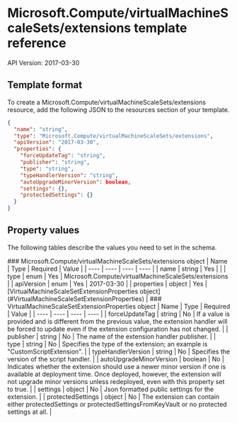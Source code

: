 # Microsoft.Compute/virtualMachineScaleSets/extensions template reference
API Version: 2017-03-30
## Template format

To create a Microsoft.Compute/virtualMachineScaleSets/extensions resource, add the following JSON to the resources section of your template.

```json
{
  "name": "string",
  "type": "Microsoft.Compute/virtualMachineScaleSets/extensions",
  "apiVersion": "2017-03-30",
  "properties": {
    "forceUpdateTag": "string",
    "publisher": "string",
    "type": "string",
    "typeHandlerVersion": "string",
    "autoUpgradeMinorVersion": boolean,
    "settings": {},
    "protectedSettings": {}
  }
}
```
## Property values

The following tables describe the values you need to set in the schema.

<a id="Microsoft.Compute/virtualMachineScaleSets/extensions" />
### Microsoft.Compute/virtualMachineScaleSets/extensions object
|  Name | Type | Required | Value |
|  ---- | ---- | ---- | ---- |
|  name | string | Yes |  |
|  type | enum | Yes | Microsoft.Compute/virtualMachineScaleSets/extensions |
|  apiVersion | enum | Yes | 2017-03-30 |
|  properties | object | Yes | [VirtualMachineScaleSetExtensionProperties object](#VirtualMachineScaleSetExtensionProperties) |


<a id="VirtualMachineScaleSetExtensionProperties" />
### VirtualMachineScaleSetExtensionProperties object
|  Name | Type | Required | Value |
|  ---- | ---- | ---- | ---- |
|  forceUpdateTag | string | No | If a value is provided and is different from the previous value, the extension handler will be forced to update even if the extension configuration has not changed. |
|  publisher | string | No | The name of the extension handler publisher. |
|  type | string | No | Specifies the type of the extension; an example is "CustomScriptExtension". |
|  typeHandlerVersion | string | No | Specifies the version of the script handler. |
|  autoUpgradeMinorVersion | boolean | No | Indicates whether the extension should use a newer minor version if one is available at deployment time. Once deployed, however, the extension will not upgrade minor versions unless redeployed, even with this property set to true. |
|  settings | object | No | Json formatted public settings for the extension. |
|  protectedSettings | object | No | The extension can contain either protectedSettings or protectedSettingsFromKeyVault or no protected settings at all. |

